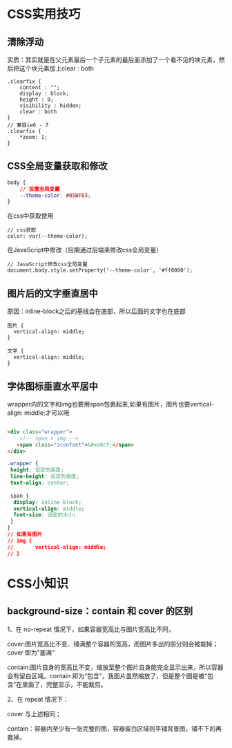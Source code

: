 # CSS实用技巧

## 清除浮动

实质：其实就是在父元素最后一个子元素的最后面添加了一个看不见的块元素，然后把这个块元素加上clear : both

```
.clearfix {
	content : "";
	display : block;
	height : 0;
	visibility : hidden;
	clear : both
}
// 兼容ie6 - 7
.clearfix {
	*zoom: 1;
}
```

## CSS全局变量获取和修改

```css
body {
    // 设置全局变量
    --theme-color: #05BF83;
}
```

在css中获取使用

```
// css获取
color: var(--theme-color);
```

在JavaScript中修改（后期通过后端来修改css全局变量）

```
// JavaScript修改css全局变量
document.body.style.setProperty('--theme-color', '#ff0000');
```

## 图片后的文字垂直居中

原因：inline-block之后的基线会在底部，所以后面的文字也在底部

```
图片 {
  vertical-align: middle;
}

文字 {
  vertical-align: middle;
}
```

## 字体图标垂直水平居中

wrapper内的文字和img也要用span包裹起来,如果有图片，图片也要vertical-align: middle;才可以哦

``` html

<div class="wrapper">
    <!-- span > img -->
   <span class="iconfont">&#xe8cf;</span>
</div>

```

```css
.wrapper {
 height: 设定的高度;
 line-height: 设定的高度;
 text-align: center;
 
 span {
  display: inline-block;
  vertical-align: middle;
  font-size: 设定的大小;
 }
}
// 如果有图片
// img {
//       vertical-align: middle;
// }
```



# CSS小知识

## background-size：contain 和 cover 的区别

1、在 no-repeat 情况下，如果容器宽高比与图片宽高比不同，

cover:图片宽高比不变、铺满整个容器的宽高，而图片多出的部分则会被裁掉；cover 即为”塞满“

contain:图片自身的宽高比不变，缩放至整个图片自身能完全显示出来，所以容器会有留白区域。contain 即为“包含”，我图片虽然缩放了，但是整个图是被“包含”在里面了，完整显示，不能裁剪。

2、在 repeat 情况下：

cover 与上述相同；

contain：容器内至少有一张完整的图，容器留白区域则平铺背景图，铺不下的再裁掉。

